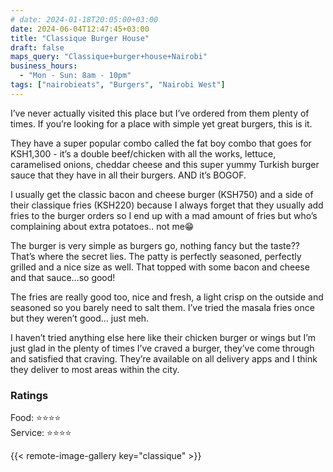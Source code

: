 ```yaml
---
# date: 2024-01-18T20:05:00+03:00
date: 2024-06-04T12:47:45+03:00
title: "Classique Burger House"
draft: false
maps_query: "Classique+burger+house+Nairobi"
business_hours:
  - "Mon - Sun: 8am - 10pm"
tags: ["nairobieats", "Burgers", "Nairobi West"]
---
```


I’ve never actually visited this place but I’ve ordered from them plenty of times. If you’re looking for a place with simple yet great burgers, this is it.

They have a super popular combo called the fat boy combo that goes for KSH1,300 - it’s a double beef/chicken with all the works, lettuce, caramelised onions, cheddar cheese and this super yummy Turkish burger sauce that they have in all their burgers. AND it’s BOGOF.

I usually get the classic bacon and cheese burger (KSH750) and a side of their classique fries (KSH220) because I always forget that they usually add fries to the burger orders so I end up with a mad amount of fries but who’s complaining about extra potatoes.. not me😁

The burger is very simple as burgers go, nothing fancy but the taste?? That’s where the secret lies. The patty is perfectly seasoned, perfectly grilled and a nice size as well. That topped with some bacon and cheese and that sauce…so good!

The fries are really good too, nice and fresh, a light crisp on the outside and seasoned so you barely need to salt them. I’ve tried the masala fries once but they weren’t good… just meh.

I haven’t tried anything else here like their chicken burger or wings but I’m just glad in the plenty of times I’ve craved a burger, they’ve come through and satisfied that craving. They’re available on all delivery apps and I think they deliver to most areas within the city.

### Ratings

Food: ⭐️⭐️⭐️⭐️<br>
Service: ⭐️⭐️⭐️⭐️<br>

{{< remote-image-gallery key="classique" >}}
